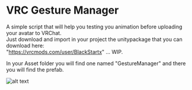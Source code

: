 # VRC Gesture Manager

A simple script that will help you testing you animation before uploading your avatar to VRChat.  
Just download and import in your project the unitypackage that you can download here:  
"https://vrcmods.com/user/BlackStartx" ... WIP.

In your Asset folder you will find one named "GestureManager" and there you will find the prefab.

![alt text](https://cdn.discordapp.com/attachments/561337898864082996/574264846250541059/Project.png)


